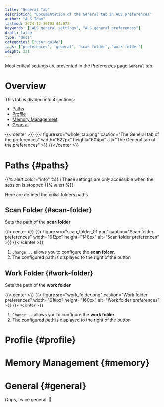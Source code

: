```yaml
---
title: "General Tab"
description: "Documentation of the General tab in ALS preferences"
author: "ALS Team"
lastmod: 2024-12-30T03:44:07Z
keywords: ["ALS general settings", "ALS general preferences"]
draft: false
type: "docs"
categories: ["user guide"]
tags: ["preferences", "general", "scan folder", "work folder"]
weight: 331
---
```


Most critical settings are presented in the Preferences page `General` tab.

<div class="row">
<div class="col-md-4">

# Overview

This tab is divided into 4 sections:
- [Paths](#paths)
- [Profile](#profile)
- [Memory Management](#memory)
- [General](#general)


</div>
<div class="col-md-8 d-flex align-items-center justify-content-center">
{{< center >}}
{{< figure src="whole_tab.png"
caption="The General tab of the preferences"
width="622px"
height="604px"
alt="The General tab of the preferences" >}}
{{< /center >}}

</div>
</div>

# Paths {#paths}

{{% alert color="info" %}}
ℹ️ These settings are only accessible when the session is stopped
{{% /alert %}}

Here are defined the critial folders paths

## Scan Folder {#scan-folder}

Sets the path of the **scan folder**

{{< center >}}
{{< figure src="scan_folder_01.png"
caption="Scan folder preferences"
width="612px"
height="148px"
alt="Scan folder preferences" >}}
{{< /center >}}

1. `Change...` allows you to configure the **scan folder**.
2. The configured path is displayed to the right of the button

## Work Folder {#work-folder}

Sets the path of the **work folder**

{{< center >}}
{{< figure src="work_folder.png"
caption="Work folder preferences"
width="610px"
height="160px"
alt="Work folder preferences" >}}
{{< /center >}}

1. `Change...` allows you to configure the **work folder**.
2. The configured path is displayed to the right of the button

# Profile {#profile}

# Memory Management {#memory}

# General {#general}

Oops, twice general. 🫡